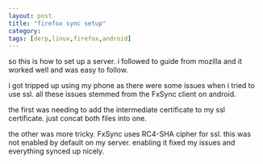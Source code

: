 ```yaml
---
layout: post
title: "firefox sync setup"
category: 
tags: [derp,linux,firefox,android]
---
```

so this is how to set up a server. i followed to guide from mozilla
and it worked well and was easy to follow.

i got tripped up using my phone as there were some issues when i tried
to use ssl. all these issues stemmed from the FxSync client on
android.

the first was needing to add the intermediate certificate to my ssl
certificate. just concat both files into one.

the other was more tricky. FxSync uses RC4-SHA cipher for ssl. this
was not enabled by default on my server. enabling it fixed my issues
and everything synced up nicely.
